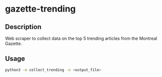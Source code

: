 # gazette-trending

## Description
Web scraper to collect data on the top 5 trending articles from the Montreal Gazette.

## Usage
```bash
python3 -m collect_trending -o <output_file>
```